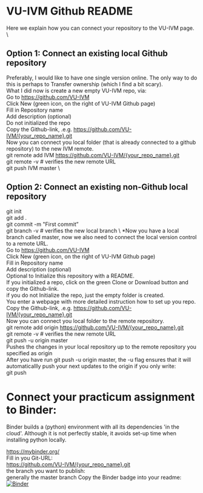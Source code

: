 # VU-IVM Github README 

Here we explain how you can connect your repository to the VU-IVM page. \

## Option 1: Connect an existing local Github repository 
Preferably, I would like to have one single version online. The only way to do this is perhaps to Transfer ownership (which I find a bit scary). \
What I did now is create a new empty VU-IVM repo, via: \
Go to https://github.com/VU-IVM \
Click New (green icon, on the right of VU-IVM Github page) \
Fill in Repository name \
Add description (optional) \
Do not initialized the repo \
Copy the Github-link, .e.g. https://github.com/VU-IVM/{your_repo_name}.git \
Now you can connect you local folder (that is already connected to a github repository) to the new IVM remote. \
git remote add IVM https://github.com/VU-IVM/{your_repo_name}.git \
git remote -v # verifies the new remote URL \
git push IVM master \


## Option 2: Connect an existing non-Github local repository 

git init \
git add . \
git commit -m "First commit” \
git branch -v # verifies the new local branch \ 
*Now you have a local branch called master, now we also need to connect the local version control to a remote URL. \
Go to https://github.com/VU-IVM \
Click New (green icon, on the right of VU-IVM Github page) \
Fill in Repository name \
Add description (optional) \
Optional to Initialize this repository with a README. \
If you initialized a repo, click on the green Clone or Download button and copy the Github-link. \
if you do not Initialize the repo, just the empty folder is created. \
You enter a webpage with more detailed instruction how to set up you repo. \
Copy the Github-link, .e.g. https://github.com/VU-IVM/{your_repo_name}.git \
Now you can connect you local folder to the remote repository. \
git remote add origin https://github.com/VU-IVM/{your_repo_name}.git \
git remote -v # verifies the new remote URL \
git push -u origin master \
Pushes the changes in your local repository up to the remote repository you specified as origin \
After you have run git push -u origin master, the -u flag ensures that it will automaticallly push your next updates to the origin if you only write: \
git push


# Connect your practicum assignment to Binder:
Binder builds a (python) environment with all its dependencies 'in the cloud'. Although it is not perfectly stable, it avoids set-up time when installing python locally.

https://mybinder.org/ \
Fill in you Git-URL: \
https://github.com/VU-IVM/{your_repo_name}.git \
the branch you want to publish: \
generally the master branch
Copy the Binder badge into your readme: \
[![Binder](https://mybinder.org/badge_logo.svg)](https://mybinder.org/v2/gh/VU-IVM/{your_repo_name}.git/master)
